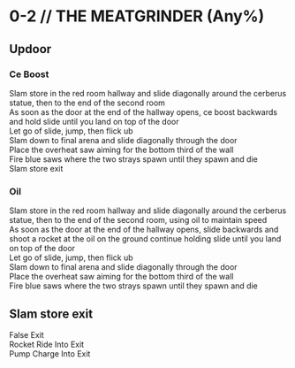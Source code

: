 # 0-2 // THE MEATGRINDER (Any%)
## Updoor
### Ce Boost
Slam store in the red room hallway and slide diagonally around the cerberus statue, then to the end of the second room<br />
As soon as the door at the end of the hallway opens, ce boost backwards and hold slide until you land on top of the door<br />
Let go of slide, jump, then flick ub <br />
Slam down to final arena and slide diagonally through the door <br />
Place the overheat saw aiming for the bottom third of the wall<br />
Fire blue saws where the two strays spawn until they spawn and die<br />
Slam store exit<br />
### Oil
Slam store in the red room hallway and slide diagonally around the cerberus statue, then to the end of the second room, using oil to maintain speed<br />
As soon as the door at the end of the hallway opens, slide backwards and shoot a rocket at the oil on the ground continue holding slide until you land on top of the door<br />
Let go of slide, jump, then flick ub <br />
Slam down to final arena and slide diagonally through the door <br />
Place the overheat saw aiming for the bottom third of the wall<br />
Fire blue saws where the two strays spawn until they spawn and die<br />
## Slam store exit
False Exit<br />
Rocket Ride Into Exit<br />
Pump Charge Into Exit